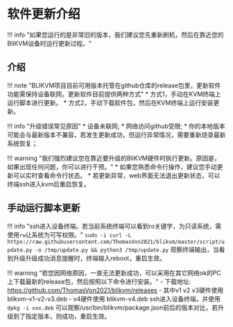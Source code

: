 # 软件更新介绍

!!! info "如果您运行的是非常旧的版本，我们建议您先重新刷机，然后在靠近您的BliKVM设备时运行更新过程。"

## **介绍**

!!! note "BLIKVM项目目前可用版本托管在github仓库的release包里，更新软件功能需保持设备联网，更新软件目前提供两种方式"
    * 方式1，手动在KVM终端上运行脚本进行更新。
    * 方式2，手动下载软件包，然后在KVM终端上运行安装更新。

!!! info "升级错误常见原因"
    * 设备未联网;
    * 网络访问github受限;
    * 你的本地版本可能会与最新版本不兼容，若发生更新成功，但运行异常情况，需要重新烧录最新系统恢复；

!!! warning "我们强烈建议您在靠近要升级的BliKVM硬件时执行更新。原因是，如果出现任何问题，你可以进行干预。"
    * 如果您熟悉命令行操作，建议您手动更新可以实时查看命令行状态。
    * 若更新异常，web界面无法退出更新状态，可以终端ssh进入kvm后重启恢复。

## **手动运行脚本更新**
!!! info "ssh进入设备终端。若当前系统终端可以看到ro关键字，为只读系统，需使用`rw`让系统为可写权限。"
    ```
    sudo -i
    curl -L https://raw.githubusercontent.com/ThomasVon2021/blikvm/master/script/update.py -o /tmp/update.py && python3 /tmp/update.py
    ```
    观察终端输出，当看到升级升级成功消息提醒时，终端输入reboot，重启生效。

!!! warning "若您因网络原因，一直无法更新成功，可以采用在其它网络ok的PC上下载最新的release包，然后按照以下命令进行安装。"
    - 下载地址: https://github.com/ThomasVon2021/blikvm/releases
    - 其中v1 v2 v3硬件使用 blikvm-v1-v2-v3.deb
    - v4硬件使用 blikvm-v4.deb
    ssh进入设备终端，并使用`dpkg -i xxx.deb`
    可以观察/usr/bin/blikvm/package.json前后的版本对比，若升级到了指定版本，则成功，重启生效。




